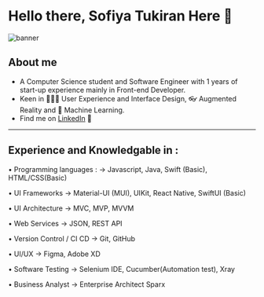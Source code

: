 # Hello there, Sofiya Tukiran Here 👋


![banner](https://user-images.githubusercontent.com/79184604/230078528-4009ec23-eee5-44ba-9c37-054bac5ce0a4.png)


## About me

* A Computer Science student and Software Engineer with 1 years of start-up experience mainly in Front-end Developer.
* Keen in 👩🏼‍💻 User Experience and Interface Design, 👓 Augmented Reality and 🤖 Machine Learning.
* Find me on [LinkedIn](https://www.linkedin.com/in/asofiyatukiran/) 🤝 

***

## Experience and Knowledgable in :
• Programming languages : -> Javascript, Java, Swift (Basic), HTML/CSS(Basic)

• UI Frameworks -> Material-UI (MUI), UIKit, React Native, SwiftUI (Basic)

• UI Architecture -> MVC, MVP, MVVM

• Web Services -> JSON, REST API

• Version Control / CI CD -> Git, GitHub

• UI/UX -> Figma, Adobe XD

• Software Testing -> Selenium IDE, Cucumber(Automation test), Xray

• Business Analyst -> Enterprise Architect Sparx



